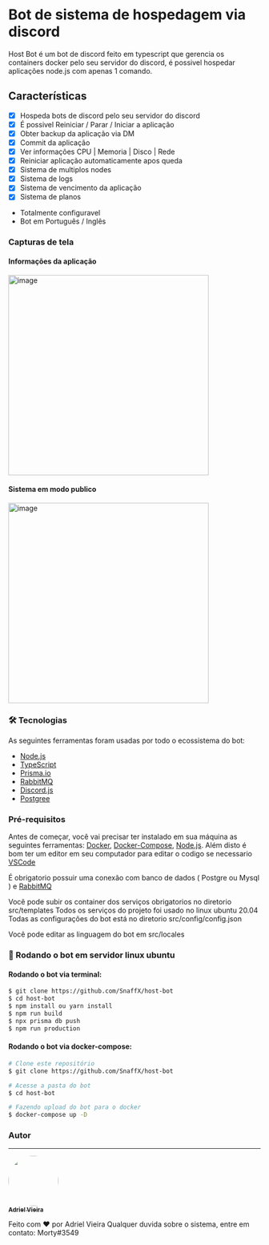 # Bot de sistema de hospedagem via discord

Host Bot é um bot de discord feito em typescript que gerencia os containers docker pelo seu servidor do discord, é possivel hospedar aplicações node.js com apenas 1 comando.

## Características

- [x] Hospeda bots de discord pelo seu servidor do discord
- [x] É possivel Reiniciar / Parar / Iniciar a aplicação
- [x] Obter backup da aplicação via DM
- [x] Commit da aplicação
- [x] Ver informações CPU | Memoria | Disco | Rede
- [x] Reiniciar aplicação automaticamente apos queda
- [x] Sistema de multiplos nodes
- [x] Sistema de logs
- [x] Sistema de vencimento da aplicação
- [x] Sistema de planos
- Totalmente configuravel
- Bot em Português / Inglês

### Capturas de tela

#### Informações da aplicação

<img width="400" alt="image" src="https://media.discordapp.net/attachments/996221556499955732/998263736311750766/2.PNG">

#### Sistema em modo publico

<img width="400" alt="image" src="https://github.com/SnaffX/host-bot/blob/master/screenshots/2.png">

### 🛠 Tecnologias

As seguintes ferramentas foram usadas por todo o ecossistema do bot:

- [Node.js](https://nodejs.org/en/)
- [TypeScript](https://www.typescriptlang.org/)
- [Prisma.io](https://www.prisma.io/)
- [RabbitMQ](https://www.rabbitmq.com/)
- [Discord.js](https://discord.js.org)
- [Postgree](https://www.postgresql.org)

### Pré-requisitos

Antes de começar, você vai precisar ter instalado em sua máquina as seguintes ferramentas:
[Docker](https://www.docker.com), [Docker-Compose](https://docs.docker.com/compose/), [Node.js](https://nodejs.org/en/).
Além disto é bom ter um editor em seu computador para editar o codigo se necessario [VSCode](https://code.visualstudio.com/)

É obrigatorio possuir uma conexão com banco de dados ( Postgre ou Mysql ) e [RabbitMQ](https://www.rabbitmq.com/)

Você pode subir os container dos serviços obrigatorios no diretorio src/templates
Todos os serviços do projeto foi usado no linux ubuntu 20.04
Todas as configurações do bot está no diretorio src/config/config.json

Você pode editar as linguagem do bot em src/locales

### 🎲 Rodando o bot em servidor linux ubuntu

#### Rodando o bot via terminal:

```bash
$ git clone https://github.com/SnaffX/host-bot
$ cd host-bot
$ npm install ou yarn install
$ npm run build
$ npx prisma db push
$ npm run production
```

#### Rodando o bot via docker-compose:

```bash
# Clone este repositório
$ git clone https://github.com/SnaffX/host-bot

# Acesse a pasta do bot
$ cd host-bot

# Fazendo upload do bot para o docker
$ docker-compose up -D
```

### Autor

---

<a href="https://github.com/SnaffX">
 <img style="border-radius: 50%;" src="https://images-ext-1.discordapp.net/external/wq557Lu1bEkS7ixVr-mN0fcqEFq1-rmIf4pFtkAH4Bs/%3Fsize%3D2048/https/cdn.discordapp.com/avatars/665200472596152341/2a2e4a2bedd8e136a8750298d158eee4.png" width="100px;" alt=""/>
 <br />
 <sub><b>Adriel Vieira</b></sub></a>

Feito com ❤️ por Adriel Vieira
Qualquer duvida sobre o sistema, entre em contato: Morty#3549

